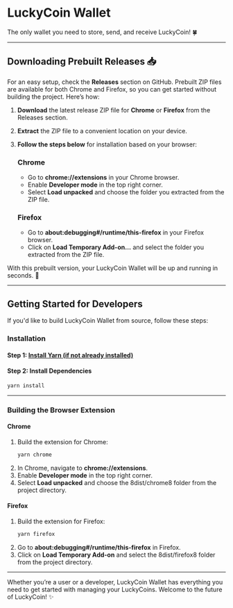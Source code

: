 # LuckyCoin Wallet

The only wallet you need to store, send, and receive LuckyCoin! 🍀

---

## Downloading Prebuilt Releases 📥

For an easy setup, check the **Releases** section on GitHub. Prebuilt ZIP files are available for both Chrome and Firefox, so you can get started without building the project. Here’s how:

1. **Download** the latest release ZIP file for **Chrome** or **Firefox** from the Releases section.
2. **Extract** the ZIP file to a convenient location on your device.
3. **Follow the steps below** for installation based on your browser:

   ### Chrome
   - Go to **chrome://extensions** in your Chrome browser.
   - Enable **Developer mode** in the top right corner.
   - Select **Load unpacked** and choose the folder you extracted from the ZIP file.

   ### Firefox
   - Go to **about:debugging#/runtime/this-firefox** in your Firefox browser.
   - Click on **Load Temporary Add-on…** and select the folder you extracted from the ZIP file.

With this prebuilt version, your LuckyCoin Wallet will be up and running in seconds. 🚀

---

## Getting Started for Developers

If you'd like to build LuckyCoin Wallet from source, follow these steps:

### Installation

#### Step 1: [Install Yarn (if not already installed)](https://yarnpkg.com/getting-started/install)

#### Step 2: Install Dependencies

```bash
yarn install
```

---

### Building the Browser Extension

#### Chrome

1. Build the extension for Chrome:
   ```bash
   yarn chrome
   ```
2. In Chrome, navigate to **chrome://extensions**.
3. Enable **Developer mode** in the top right corner.
4. Select **Load unpacked** and choose the 8dist/chrome8 folder from the project directory.

#### Firefox

1. Build the extension for Firefox:
   ```bash
   yarn firefox
   ```
2. Go to **about:debugging#/runtime/this-firefox** in Firefox.
3. Click on **Load Temporary Add-on** and select the 8dist/firefox8 folder from the project directory.

---

Whether you’re a user or a developer, LuckyCoin Wallet has everything you need to get started with managing your LuckyCoins. Welcome to the future of LuckyCoin! ✨
